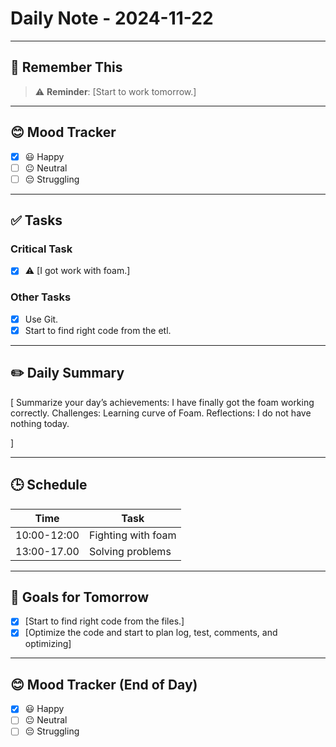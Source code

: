 
# Daily Note - 2024-11-22

---

## 📌 Remember This
> ⚠️ **Reminder**: [Start to work tomorrow.]

---

## 😊 Mood Tracker
- [x] 😃 Happy
- [ ] 😐 Neutral
- [ ] 😔 Struggling

---

## ✅ Tasks
### Critical Task
- [x] ⚠️ [I got work with foam.]

### Other Tasks
- [x] Use Git.
- [x] Start to find right code from the etl.

---

## ✏️ Daily Summary
[
Summarize your day’s achievements:
I have finally got the foam working correctly.
Challenges: 
Learning curve of Foam.
Reflections:
I do not have nothing today.

]

---

## 🕒 Schedule
| Time       | Task               |
|------------|--------------------|
| 10:00-12:00| Fighting with foam |
| 13:00-17.00| Solving problems   |

---

## 🎯 Goals for Tomorrow
- [x] [Start to find right code from the files.]
- [x] [Optimize the code and start to plan log, test, comments, and optimizing]

---

## 😊 Mood Tracker (End of Day)
- [x] 😃 Happy
- [ ] 😐 Neutral
- [ ] 😔 Struggling
